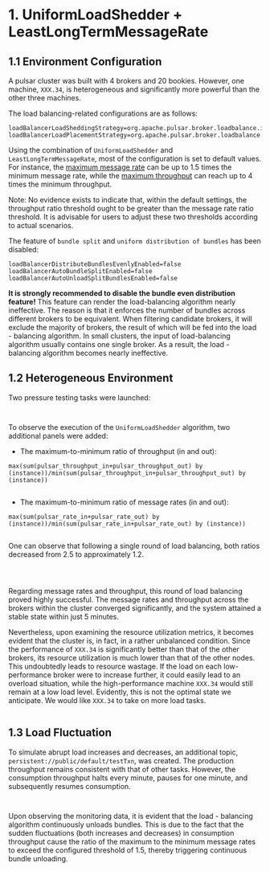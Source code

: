 # 1. UniformLoadShedder + LeastLongTermMessageRate

## 1.1 **Environment Configuration**

A pulsar cluster was built with 4 brokers and 20 bookies. However, one machine, `XXX.34`, is heterogeneous and significantly more powerful than the other three machines.

&#x20;

The load balancing-related configurations are as follows:

```
loadBalancerLoadSheddingStrategy=org.apache.pulsar.broker.loadbalance.impl.UniformLoadShedder
loadBalancerLoadPlacementStrategy=org.apache.pulsar.broker.loadbalance.impl.LeastLongTermMessageRate
```

Using the combination of `UniformLoadShedder` and `LeastLongTermMessageRate`, most of the configuration is set to default values. For instance, the [maximum message rate](../chapter-2-load-balancing-algorithm-principles-and-analysis-load-shedding-strategy/3.-uniformloadshedder.md#id-3.1-highest-and-lowest-loaded-brokers) can be up to 1.5 times the minimum message rate, while the [maximum throughput](../chapter-2-load-balancing-algorithm-principles-and-analysis-load-shedding-strategy/3.-uniformloadshedder.md#id-3.1-highest-and-lowest-loaded-brokers) can reach up to 4 times the minimum throughput.

Note: No evidence exists to indicate that, within the default settings, the throughput ratio threshold ought to be greater than the message rate ratio threshold. It is advisable for users to adjust these two thresholds according to actual scenarios.

&#x20;

The feature of `bundle split` and `uniform distribution of bundles` has been disabled:

```
loadBalancerDistributeBundlesEvenlyEnabled=false
loadBalancerAutoBundleSplitEnabled=false
loadBalancerAutoUnloadSplitBundlesEnabled=false
```

**It is strongly recommended to disable the bundle even distribution feature!** This feature can render the load-balancing algorithm nearly ineffective. The reason is that it enforces the number of bundles across different brokers to be equivalent. When filtering candidate brokers, it will exclude the majority of brokers, the result of which will be fed into the load - balancing algorithm. In small clusters, the input of load-balancing algorithm usually contains one single broker. As a result, the load - balancing algorithm becomes nearly ineffective.

&#x20;

## **1.2 Heterogeneous Environment**

Two pressure testing tasks were launched:

<figure><img src="../.gitbook/assets/image (1) (1).png" alt=""><figcaption></figcaption></figure>

<figure><img src="../.gitbook/assets/image (1) (1) (1).png" alt=""><figcaption></figcaption></figure>



To observe the execution of the `UniformLoadShedder` algorithm, two additional panels were added:

* The maximum-to-minimum ratio of throughput (in and out):

`max(sum(pulsar_throughput_in+pulsar_throughput_out) by (instance))/min(sum(pulsar_throughput_in+pulsar_throughput_out) by (instance))`

<figure><img src="../.gitbook/assets/image (2).png" alt=""><figcaption></figcaption></figure>

* The maximum-to-minimum ratio of message rates (in and out):

`max(sum(pulsar_rate_in+pulsar_rate_out) by (instance))/min(sum(pulsar_rate_in+pulsar_rate_out) by (instance))`

<figure><img src="../.gitbook/assets/image (3).png" alt=""><figcaption></figcaption></figure>

One can observe that following a single round of load balancing, both ratios decreased from 2.5 to approximately 1.2.





<figure><img src="../.gitbook/assets/image (4).png" alt=""><figcaption></figcaption></figure>

<figure><img src="../.gitbook/assets/image (5).png" alt=""><figcaption></figcaption></figure>

<figure><img src="../.gitbook/assets/image (6).png" alt=""><figcaption></figcaption></figure>

Regarding message rates and throughput, this round of load balancing proved highly successful. The message rates and throughput across the brokers within the cluster converged significantly, and the system attained a stable state within just 5 minutes.

&#x20;

Nevertheless, upon examining the resource utilization metrics, it becomes evident that the cluster is, in fact, in a rather unbalanced condition. Since the performance of `XXX.34` is significantly better than that of the other brokers, its resource utilization is much lower than that of the other nodes. This undoubtedly leads to resource wastage. If the load on each low-performance broker were to increase further, it could easily lead to an overload situation, while the high-performance machine `XXX.34` would still remain at a low load level. Evidently, this is not the optimal state we anticipate. We would like `XXX.34` to take on more load tasks.

<figure><img src="../.gitbook/assets/image (7).png" alt=""><figcaption></figcaption></figure>



## **1.3 Load Fluctuation**

To simulate abrupt load increases and decreases, an additional topic, `persistent://public/default/testTxn`, was created. The production throughput remains consistent with that of other tasks. However, the consumption throughput halts every minute, pauses for one minute, and subsequently resumes consumption.

<figure><img src="../.gitbook/assets/image (8).png" alt=""><figcaption></figcaption></figure>

<figure><img src="../.gitbook/assets/image (9).png" alt=""><figcaption></figcaption></figure>



Upon observing the monitoring data, it is evident that the load - balancing algorithm continuously unloads bundles. This is due to the fact that the sudden fluctuations (both increases and decreases) in consumption throughput cause the ratio of the maximum to the minimum message rates to exceed the configured threshold of 1.5, thereby triggering continuous bundle unloading.

<figure><img src="../.gitbook/assets/image (10).png" alt=""><figcaption></figcaption></figure>

<figure><img src="../.gitbook/assets/image (11).png" alt=""><figcaption></figcaption></figure>









